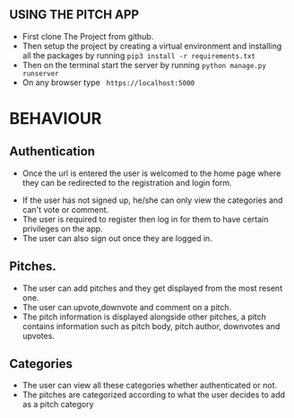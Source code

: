 
## USING THE PITCH APP

+ First clone The Project from github.
+ Then setup the project by creating a virtual environment and installing all the packages by running ``` pip3 install -r requirements.txt ``` 
+ Then on the terminal start the server by running ``` python manage.py runserver ```
+ On any browser type ``` https://localhost:5000```


# BEHAVIOUR

## Authentication

+ Once the url is entered the user is welcomed to the home page where they can be redirected to the registration and login form. 
- If the user has not signed up, he/she can only view the categories and can't vote or comment.
- The user is required to register then log in for them to have certain privileges on the app.
- The user can also sign out once they are logged in.

## Pitches.

+ The user can add pitches and they get displayed from the most resent one.
+ The user can upvote,downvote and comment on a pitch.
+ The pitch information is displayed alongside other pitches, a pitch contains information such as pitch body, pitch author, downvotes and upvotes.


## Categories

+ The user can view all these categories whether authenticated or not.
+ The pitches are categorized according to what the user decides to add as a pitch category